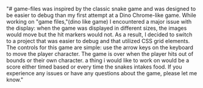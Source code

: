 "# game-files was inspired by the classic snake game and was designed to be easier to debug than my first attempt at a Dino Chrome-like game. 
While working on "game files,"(dino like game) I encountered a major issue with the display: when the game was displayed in different sizes, 
the images would move but the hit markers would not. As a result, 
I decided to switch to a project that was easier to debug and that utilized CSS grid elements. 
The controls for this game are simple: use the arrow keys on the keyboard to move the player character. 
The game is over when the player hits out of bounds or their own character.
a thing i would like to work on would be a score either timed based or every time the snakes intakes food.
If you experience any issues or have any questions about the game, please let me know."



